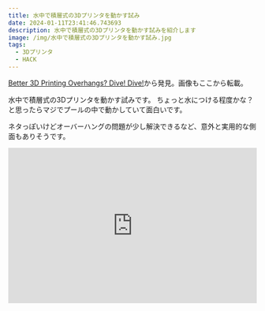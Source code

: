 ```yaml
---
title: 水中で積層式の3Dプリンタを動かす試み
date: 2024-01-11T23:41:46.743693
description: 水中で積層式の3Dプリンタを動かす試みを紹介します
image: /img/水中で積層式の3Dプリンタを動かす試み.jpg
tags:
  - 3Dプリンタ
  - HACK
---
```

[Better 3D Printing Overhangs? Dive! Dive!](https://hackaday.com/2023/12/04/better-3d-printing-overhangs-dive-dive/)から発見。画像もここから転載。

水中で積層式の3Dプリンタを動かす試みです。
ちょっと水につける程度かな？と思ったらマジでプールの中で動かしていて面白いです。

ネタっぽいけどオーバーハングの問題が少し解決できるなど、意外と実用的な側面もありそうです。

<iframe width="100%" height="315" src="https://www.youtube.com/embed/FY7lJexBUZQ" title="YouTube video player" frameborder="0" allow="accelerometer; autoplay; clipboard-write; encrypted-media; gyroscope; picture-in-picture" allowfullscreen></iframe>

